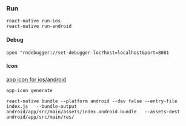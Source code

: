 ### Run
```
react-native run-ios
react-native run-android
```
#### Debug
```
open "rndebugger://set-debugger-loc?host=localhost&port=8081
```

#### Icon
[app icon for ios/android](https://www.npmjs.com/package/app-icon)
```
app-icon generate
```
```
react-native bundle --platform android --dev false --entry-file index.js   --bundle-output android/app/src/main/assets/index.android.bundle   --assets-dest android/app/src/main/res/
```
